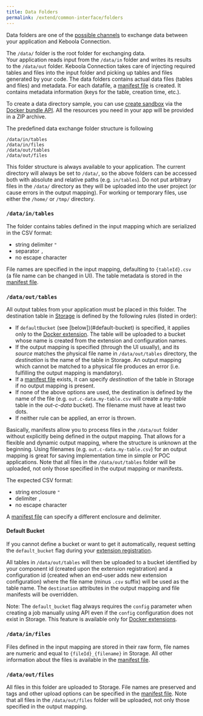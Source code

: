 ```yaml
---
title: Data Folders
permalink: /extend/common-interface/folders
---
```


Data folders are one of the [possible channels](/extend/common-interface/) to exchange data between your application and Keboola Connection. 

The `/data/` folder is the root folder for exchanging data.  
Your application reads input from the `/data/in` folder and writes its results to the `/data/out` folder. 
Keboola Connection takes care of injecting required tables and files into the input folder and 
picking up tables and files generated by your code. 
The data folders contains actual data files (tables and files) and metadata. 
For each datafile, a [manifest file](/extend/common-interface/manifest-files/) is created. 
It contains metadata information (keys for the table, creation time, etc.). 

To create a data directory sample, you can use [create sandbox](/extend/common-interface/) via the
[Docker bundle API](http://docs.kebooladocker.apiary.io/#reference/sandbox). 
All the resources you need in your app will be provided in a ZIP archive. 

The predefined data exchange folder structure is following
  
    /data/in/tables
    /data/in/files
    /data/out/tables
    /data/out/files
    
This folder structure is always available to your application. The current directory will always be set to
`/data/`, so the above folders can be accessed both with absolute and relative paths (e.g. `in/tables`). 
Do not put arbitrary files in the `/data/` directory as they will be uploaded into the user project 
(or cause errors in the output mapping). For working or temporary files, use either the `/home/` or `/tmp/` directory.

### `/data/in/tables`

The folder contains tables defined in the input mapping which are serialized in the CSV format:
 
  - string delimiter `"`
  - separator `,`
  - no escape character
 
File names are specified in the input mapping, defaulting to `{tableId}.csv` (a file name can be changed in UI).
The table metadata is stored in the [manifest file](/extend/common-interface/manifest-files/).

### `/data/out/tables`

All output tables from your application must be placed in this folder. The destination table in 
[Storage](https://help.keboola.com/???) is defined by the following rules (listed in order):

- If `defaultBucket` (see [below])(#default-bucket) is specified, it applies only 
to the [Docker extension](/extend/docker/). The table will be uploaded to a
bucket whose name is created from the extension and configuration names.
- If the output mapping is specified (through the UI usually), and its *source* matches the physical file name in 
`/data/out/tables` directory, the *destination* is the name of the table in Storage. An output mapping which cannot be
matched to a physical file produces an error (i.e. fulfilling the output mapping is mandatory). 
- If a [manifest file](/extend/common-interface/manifest-files/) exists, it can specify *destination* of
the table in Storage if no output mapping is present. 
- If none of the above options are used, the destination is defined by the name of the file 
(e.g. `out.c-data.my-table.csv` will create a *my-table* table in the *out-c-data* bucket). The filename must have
at least two dots.
- If neither rule can be applied, an error is thrown.   
  
Basically, manifests allow you to process files in the `/data/out` folder without explicitly being defined in the 
output mapping. That allows for a flexible and dynamic output mapping, where the structure is unknown at the beginning.
Using filenames (e.g. `out.c-data.my-table.csv`) for an output mapping is great for saving implementation time in simple or 
POC applications.
Note that all files in the `/data/out/tables` folder will be uploaded, not only those specified in the output mapping or
manifests.

The expected CSV format:

  - string enclosure `"`
  - delimiter `,`
  - no escape character

A [manifest file](/extend/common-interface/manifest-files/) can specify a different enclosure and delimiter. 


#### Default Bucket
If you cannot define a bucket or want to get it automatically, request setting 
the `default_bucket` flag during your [extension registration](/extend/registration). 

All tables in `/data/out/tables` will then be uploaded to a bucket identified by your
component id (created upon the extension registration) and 
a configuration id (created when an end-user adds new extension configuration) where the
file name (minus `.csv` suffix) will be used as the table name. The `destination` attributes 
in the output mapping and file manifests will be overridden.
 
Note: The `default_bucket` flag always requires the `config` parameter when creating a job manually using 
API even if the `config` configuration does not exist in Storage. This feature
is available only for [Docker extensions](/extend/docker/).  

### `/data/in/files`  

Files defined in the input mapping are stored in their raw form, file names are numeric and 
equal to `{fileId}_{filename}` in Storage. All other information about the files is available 
in the [manifest file](/extend/common-interface/manifest-files/).

### `/data/out/files`

All files in this folder are uploaded to Storage. File names are preserved and tags and other upload options 
can be specified in the [manifest file](/extend/common-interface/manifest-files/).
Note that all files in the `/data/out/files` folder will be uploaded, not only those specified in the output mapping.

